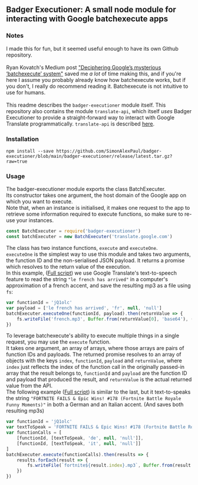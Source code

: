 ## Badger Executioner: A small node module for interacting with Google batchexecute apps

### Notes
I made this for fun, but it seemed useful enough to have its own Github repository.\
\
Ryan Kovatch's Medium post
["Deciphering Google’s mysterious ‘batchexecute’ system"](https://kovatch.medium.com/deciphering-google-batchexecute-74991e4e446c)
saved me _a lot_ of time making this, and if you're here I assume you probably already know how batchexecute works, but if you don't, I really do
recommend reading it. Batchexecute is not intuitive to use for humans.\
\
This readme describes the `badger-executioner` module itself. This repository also contains the module `translate-api`, which itself _uses_ Badger Executioner
to provide a straight-forward way to interact with Google Translate programmatically. `translate-api` is described [here](/translate-api/README.md).

### Installation
```
npm install --save https://github.com/SimonAlexPaul/badger-executioner/blob/main/badger-executioner/release/latest.tar.gz?raw=true
```
### Usage
The badger-executioner module exports the class BatchExecuter.\
Its constructor takes one argument, the host domain of the Google app on which you want to execute.\
Note that, when an instance is initialised, it makes one request to the app to retrieve some information required to execute functions, so make sure to re-use your instances.

```js
const BatchExecuter = require('badger-executioner')
const batchExecuter = new BatchExecuter('translate.google.com')
```

The class has two instance functions, `execute` and `executeOne`.\
`executeOne` is the simplest way to use this module and takes two arguments,
the function ID and the non-serialised JSON payload. It returns a promise which resolves to the return value of the execution.\
In this example,
([Full script](/examples/badger-executioner/execute-one.js))
we use Google Translate's text-to-speech feature to read the string `"le french has arrived"` in a computer's approximation
of a french accent, and save the resulting mp3 as a file using `fs`:
```js
var functionId = 'jQ1olc'
var payload = ['le french has arrived', 'fr', null, 'null']
batchExecuter.executeOne(functionId, payload).then(returnValue => {
    fs.writeFile('french.mp3', Buffer.from(returnValue[0], 'base64'), () => {})
})
```

To leverage batchexecute's ability to execute multiple things in a single request, you may use the `execute` function.\
It takes one argument, an array of arrays, where those arrays are pairs of function IDs and payloads. The returned promise resolves to an array of objects
with the keys `index`, `functionId`, `payload` and `returnValue`, where `index` just reflects the index of the function call in the originally passed-in array
that the result belongs to, `functionId` and `payload` are the function ID and payload that produced the result, and `returnValue` is the actual returned value from the API.\
The following example
([Full script](/examples/badger-executioner/execute-multiple.js))
is similar to the last, but it text-to-speaks the string `"FORTNITE FAILS & Epic Wins! #178​ (Fortnite Battle Royale Funny Moments)"` in both a German and an Italian accent. (And saves both resulting mp3s)
```js
var functionId = 'jQ1olc'
var textToSpeak = 'FORTNITE FAILS & Epic Wins! #178​ (Fortnite Battle Royale Funny Moments)'
var functionCalls = [
    [functionId, [textToSpeak, 'de', null, 'null']],
    [functionId, [textToSpeak, 'it', null, 'null']]
]
batchExecuter.execute(functionCalls).then(results => {
    results.forEach(result => {
        fs.writeFile(`fortnite${result.index}.mp3`, Buffer.from(result.returnValue[0], 'base64'), () => {})
    })
})
```